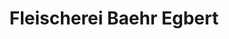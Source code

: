 ---
title: "Fleischerei Baehr Egbert"
url: /falkenberg-elster/fleischerei-baehr-egbert/
shop: Metzgerei
---